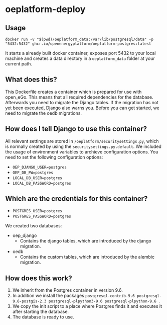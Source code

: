 # oeplatform-deploy

## Usage

```
docker run -v "$(pwd)/oeplatform_data:/var/lib/postgresql/data" -p "5432:5432" ghcr.io/openenergyplatform/oeplatform-postgres:latest
```
It starts a already built docker container, exposes port 5432 to your local machine and creates a data directory in a `oeplatform_data` folder at your current path.

## What does this?

This Dockerfile creates a container which is prepared for use with open_eGo. This means that all required dependencies for the database.
Afterwards you need to migrate the Django tables. If the migration has not yet been executed, Django also warns you.
Before you can get started, we need to migrate the oedb migrations.

## How does I tell Django to use this container?

All relevant settings are stored in `/oeplatform/securitysettings.py`, which is normally created by using the `securitysettings.py.default`.
We included the usage of environment variables to archieve configuration options. You need to set the following configuration options:

+ `OEP_DJANGO_USER=postgres`
+ `OEP_DB_PW=postgres`
+ `LOCAL_DB_USER=postgres`
+ `LOCAL_DB_PASSWORD=postgres`

## Which are the credentials for this container?

+ `POSTGRES_USER=postgres`
+ `POSTGRES_PASSWORD=postgres`

We created two databases:

+ oep_django
	+ Contains the django tables, which are introduced by the django migration.
+ oedb
	+ Contains the custom tables, which are introduced by the alembic migration.


## How does this work?

1. We inherit from the Postgres container in version 9.6.
2. In addition we install the packages `postgresql-contrib-9.6 postgresql-9.6-postgis-2.3 postgresql-plpython3-9.6 postgresql-plpython-9.6 `.
4. We copy the init script to a place where Postgres finds it and executes it after starting the database.
5. The database is ready to use.